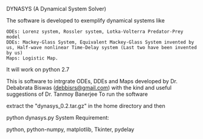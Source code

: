 DYNASYS (A Dynamical System Solver)

The software is developed to exemplify dynamical systems like

    ODEs: Lorenz system, Rossler system, Lotka-Volterra Predator-Prey model
    DDEs: Mackey-Glass System, Equivalent Mackey-Glass System invented by us, Half-wave nonlinear Time-Delay system (Last two have been invented by us)
    Maps: Logistic Map.

It will work on python 2.7

This is software to intrgrate ODEs, DDEs and Maps developed by Dr. Debabrata Biswas (debbisrs@gmail.com) with the kind and useful suggestions of Dr. Tanmoy Banerjee
To run the software

extract the "dynasys_0.2.tar.gz" in the home directory and then

python dynasys.py
System Requirement:

python, python-numpy, matplotlib, Tkinter, pydelay
